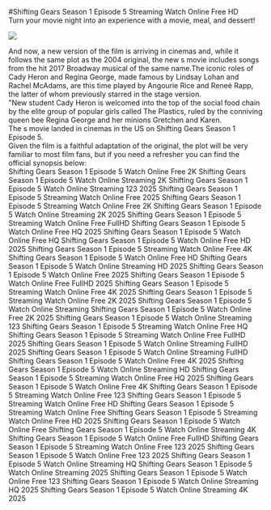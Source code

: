 #Shifting Gears Season 1 Episode 5 Streaming Watch Online Free HD  
Turn your movie night into an experience with a movie, meal, and dessert!  
  
[![](https://i.imgur.com/qSNzIqt.png)](https://movie.rssnews.media/LRpWgBu.php)  
  
And now, a new version of the film is arriving in cinemas and, while it follows the same plot as the 2004 original, the new s movie includes songs from the hit 2017 Broadway musical of the same name.The iconic roles of Cady Heron and Regina George, made famous by Lindsay Lohan and Rachel McAdams, are this time played by Angourie Rice and Reneé Rapp, the latter of whom previously starred in the stage version.  
"New student Cady Heron is welcomed into the top of the social food chain by the elite group of popular girls called The Plastics, ruled by the conniving queen bee Regina George and her minions Gretchen and Karen.  
The s movie landed in cinemas in the US on Shifting Gears Season 1 Episode 5.  
Given the film is a faithful adaptation of the original, the plot will be very familiar to most film fans, but if you need a refresher you can find the official synopsis below:  
Shifting Gears Season 1 Episode 5 Watch Online Free 2K
Shifting Gears Season 1 Episode 5 Watch Online Streaming 2K
Shifting Gears Season 1 Episode 5 Watch Online Streaming 123 2025
Shifting Gears Season 1 Episode 5 Streaming Watch Online Free 2025
Shifting Gears Season 1 Episode 5 Streaming Watch Online Free 2K
Shifting Gears Season 1 Episode 5 Watch Online Streaming 2K 2025
Shifting Gears Season 1 Episode 5 Streaming Watch Online Free FullHD
Shifting Gears Season 1 Episode 5 Watch Online Free HQ 2025
Shifting Gears Season 1 Episode 5 Watch Online Free HQ
Shifting Gears Season 1 Episode 5 Watch Online Free HD 2025
Shifting Gears Season 1 Episode 5 Streaming Watch Online Free 4K
Shifting Gears Season 1 Episode 5 Watch Online Free HD
Shifting Gears Season 1 Episode 5 Watch Online Streaming HD 2025
Shifting Gears Season 1 Episode 5 Watch Online Free 2025
Shifting Gears Season 1 Episode 5 Watch Online Free FullHD 2025
Shifting Gears Season 1 Episode 5 Streaming Watch Online Free 4K 2025
Shifting Gears Season 1 Episode 5 Streaming Watch Online Free 2K 2025
Shifting Gears Season 1 Episode 5 Watch Online Streaming
Shifting Gears Season 1 Episode 5 Watch Online Free 2K 2025
Shifting Gears Season 1 Episode 5 Watch Online Streaming 123
Shifting Gears Season 1 Episode 5 Streaming Watch Online Free HQ
Shifting Gears Season 1 Episode 5 Streaming Watch Online Free FullHD 2025
Shifting Gears Season 1 Episode 5 Watch Online Streaming FullHD 2025
Shifting Gears Season 1 Episode 5 Watch Online Streaming FullHD
Shifting Gears Season 1 Episode 5 Watch Online Free 4K 2025
Shifting Gears Season 1 Episode 5 Watch Online Streaming HD
Shifting Gears Season 1 Episode 5 Streaming Watch Online Free HQ 2025
Shifting Gears Season 1 Episode 5 Watch Online Free 4K
Shifting Gears Season 1 Episode 5 Streaming Watch Online Free 123
Shifting Gears Season 1 Episode 5 Streaming Watch Online Free HD
Shifting Gears Season 1 Episode 5 Streaming Watch Online Free
Shifting Gears Season 1 Episode 5 Streaming Watch Online Free HD 2025
Shifting Gears Season 1 Episode 5 Watch Online Free
Shifting Gears Season 1 Episode 5 Watch Online Streaming 4K
Shifting Gears Season 1 Episode 5 Watch Online Free FullHD
Shifting Gears Season 1 Episode 5 Streaming Watch Online Free 123 2025
Shifting Gears Season 1 Episode 5 Watch Online Free 123 2025
Shifting Gears Season 1 Episode 5 Watch Online Streaming HQ
Shifting Gears Season 1 Episode 5 Watch Online Streaming 2025
Shifting Gears Season 1 Episode 5 Watch Online Free 123
Shifting Gears Season 1 Episode 5 Watch Online Streaming HQ 2025
Shifting Gears Season 1 Episode 5 Watch Online Streaming 4K 2025